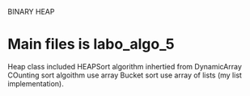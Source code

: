 BINARY HEAP

<h1>Main files is labo_algo_5</h1>
Heap class included HEAPSort algorithm inhertied from DynamicArray
COunting sort algoithm use array
Bucket sort use array of lists (my list implementation).